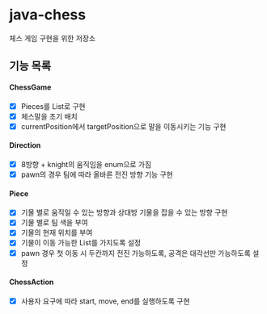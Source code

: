 # java-chess
체스 게임 구현을 위한 저장소

## 기능 목록

#### ChessGame

 - [x] Pieces를 List로 구현
 - [x] 체스말을 초기 배치
 - [x] currentPosition에서 targetPosition으로 말을 이동시키는 기능 구현

#### Direction

 - [x] 8방향 + knight의 움직임을 enum으로 가짐
 - [x] pawn의 경우 팀에 따라 올바른 전진 방향 기능 구현

#### Piece

 - [x] 기물 별로 움직일 수 있는 방향과 상대방 기물을 잡을 수 있는 방향 구현
 - [x] 기물 별로 팀 색을 부여
 - [x] 기물의 현재 위치를 부여
 - [x] 기물이 이동 가능한 List를 가지도록 설정
 - [x] pawn 경우 첫 이동 시 두칸까지 전진 가능하도록, 공격은 대각선만 가능하도록 설정

#### ChessAction

 - [x] 사용자 요구에 따라 start, move, end를 실행하도록 구현
 